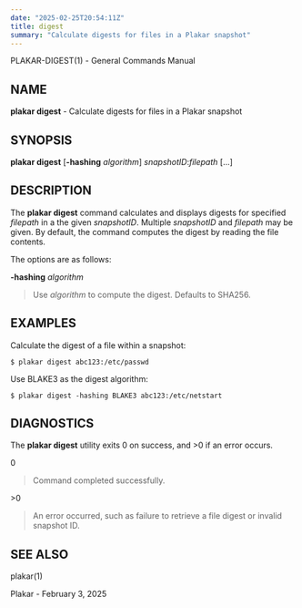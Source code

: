 ```yaml
---
date: "2025-02-25T20:54:11Z"
title: digest
summary: "Calculate digests for files in a Plakar snapshot"
---
```

PLAKAR-DIGEST(1) - General Commands Manual

## NAME

**plakar digest** - Calculate digests for files in a Plakar snapshot

## SYNOPSIS

**plakar digest**
\[**-hashing**&nbsp;*algorithm*]
*snapshotID*:*filepath*&nbsp;\[...]

## DESCRIPTION

The
**plakar digest**
command calculates and displays digests for specified
*filepath*
in a the given
*snapshotID*.
Multiple
*snapshotID*
and
*filepath*
may be given.
By default, the command computes the digest by reading the file
contents.

The options are as follows:

**-hashing** *algorithm*

> Use
> *algorithm*
> to compute the digest.
> Defaults to SHA256.

## EXAMPLES

Calculate the digest of a file within a snapshot:

	$ plakar digest abc123:/etc/passwd

Use BLAKE3 as the digest algorithm:

	$ plakar digest -hashing BLAKE3 abc123:/etc/netstart

## DIAGNOSTICS

The **plakar digest** utility exits&#160;0 on success, and&#160;&gt;0 if an error occurs.

0

> Command completed successfully.

&gt;0

> An error occurred, such as failure to retrieve a file digest or
> invalid snapshot ID.

## SEE ALSO

plakar(1)

Plakar - February 3, 2025
